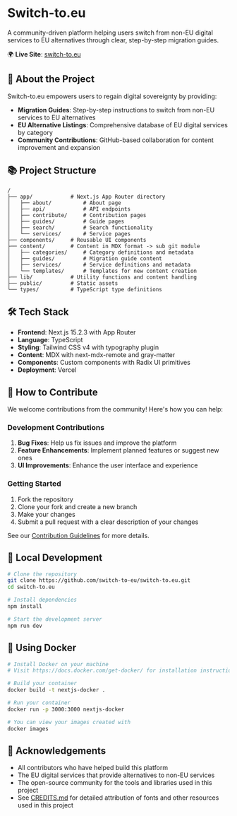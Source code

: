 # Switch-to.eu

A community-driven platform helping users switch from non-EU digital services to EU alternatives through clear, step-by-step migration guides.

🌍 **Live Site**: [switch-to.eu](https://switch-to.eu)

## 🚀 About the Project

Switch-to.eu empowers users to regain digital sovereignty by providing:

- **Migration Guides**: Step-by-step instructions to switch from non-EU services to EU alternatives
- **EU Alternative Listings**: Comprehensive database of EU digital services by category
- **Community Contributions**: GitHub-based collaboration for content improvement and expansion

## 📚 Project Structure

```
/
├── app/            # Next.js App Router directory
│   ├── about/          # About page
│   ├── api/            # API endpoints
│   ├── contribute/     # Contribution pages
│   ├── guides/         # Guide pages
│   ├── search/         # Search functionality
│   └── services/       # Service pages
├── components/     # Reusable UI components
├── content/        # Content in MDX format -> sub git module
│   ├── categories/     # Category definitions and metadata
│   ├── guides/         # Migration guide content
│   ├── services/       # Service definitions and metadata
│   └── templates/      # Templates for new content creation
├── lib/            # Utility functions and content handling
├── public/         # Static assets
└── types/          # TypeScript type definitions
```

## 🛠️ Tech Stack

- **Frontend**: Next.js 15.2.3 with App Router
- **Language**: TypeScript
- **Styling**: Tailwind CSS v4 with typography plugin
- **Content**: MDX with next-mdx-remote and gray-matter
- **Components**: Custom components with Radix UI primitives
- **Deployment**: Vercel

## 🤝 How to Contribute

We welcome contributions from the community! Here's how you can help:

### Development Contributions

1. **Bug Fixes**: Help us fix issues and improve the platform
2. **Feature Enhancements**: Implement planned features or suggest new ones
3. **UI Improvements**: Enhance the user interface and experience

### Getting Started

1. Fork the repository
2. Clone your fork and create a new branch
3. Make your changes
4. Submit a pull request with a clear description of your changes

See our [Contribution Guidelines](./CONTRIBUTING.md) for more details.

## 🚀 Local Development

```bash
# Clone the repository
git clone https://github.com/switch-to-eu/switch-to.eu.git
cd switch-to.eu

# Install dependencies
npm install

# Start the development server
npm run dev
```

## 🐳 Using Docker

```bash
# Install Docker on your machine
# Visit https://docs.docker.com/get-docker/ for installation instructions

# Build your container
docker build -t nextjs-docker .

# Run your container
docker run -p 3000:3000 nextjs-docker

# You can view your images created with
docker images
```

## 🙏 Acknowledgements

- All contributors who have helped build this platform
- The EU digital services that provide alternatives to non-EU services
- The open-source community for the tools and libraries used in this project
- See [CREDITS.md](./CREDITS.md) for detailed attribution of fonts and other resources used in this project
